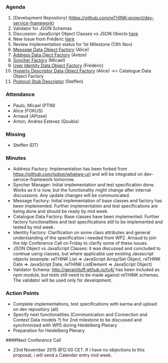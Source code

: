 ### Agenda

 1. [Development Repository] (https://github.com/reTHINK-project/dev-service-framework)
 1. Validator for JSON Schemas
 1. Discussion: JavaScript Object Classes vs JSON Obects [here](https://github.com/reTHINK-project/core-framework/issues/128#issuecomment-154091687)
 1. New Issue from Frédéric [here](https://github.com/reTHINK-project/core-framework/issues/127)
 1. Review Implementation status for 1st Milestone (13th Nov)
  1. [Message Data Object Factory](https://github.com/reTHINK-project/core-framework/blob/master/docs/specs/service-framework/sf_message_factory.md) (Alice)
  2. [Address Data Oject Factory](https://github.com/reTHINK-project/core-framework/blob/master/docs/specs/service-framework/sf_address_factory.md) (Anton)
  3. [Syncher Factory](https://github.com/reTHINK-project/core-framework/blob/master/docs/specs/service-framework/sf_syncher_manager.md) (Micael)
  4. [User Identity Data Object Factory](https://github.com/reTHINK-project/core-framework/blob/master/docs/specs/service-framework/sf_user_identity.md) (Frédéric)
  5. [Hyperty Descriptor Data Object Factory](https://github.com/reTHINK-project/core-framework/blob/master/docs/specs/service-framework/sf_hyperty_factory.md) (Alice) ->> Catalogue Data Object Factory
  6. [Protocol Stub Descriptor](https://github.com/reTHINK-project/core-framework/blob/master/docs/specs/service-framework/sf_protocol_stub_factory.md) (Steffen)


### Attendance

* Paulo, Micael (PTIN)
* Alice (FOKUS)
* Arnaud (APizee)
* Anton, Andres Estevez (Qoubis)

### Missing
* Steffen (DT)


### Minutes
* Address Factory: Implementation has been forked from https://github.com/jsdom/whatwg-url and will be integrated on dev-service-framework tomorrow.
* Syncher Manager: Initial implementation and test specification done. Works as it is now, but the functionality might change after internal discussions. Any update changes will be communicated.
* Message Factory: Initial implementation of base classes and factory has been implemented. Further implementation and test specifications are being done and should be ready by mid week.
* Catalogue Data Factory: Base classes have been implemented. Further factory functionalities and test specifications still to be implemented and tested by mid week.
* Identity Factory: Clarification on some class attributes and general understanding of the specification i needed from WP2. Arnaud to join the Idp Conference Call on Friday to clarify some of these issues.
* JSON Object vs JavaScript Classes: it was discussed and concluded to contnue using classes, but where applicable use existing Javascript objects (example: reTHINK List => JavaScript Array/Set Object, reTHINK Date => JavaScript Date, reTHINK ListElement => JavaScript Object)
* Validator Schema: http://geraintluff.github.io/tv4/ has been included as npm module, but tests still need to be made against reTHINK schemas. The validator will be used only for development.



### Action Points 
* Complete implementations, test specifications with karma and upload on dev repository (all)
* Specify next functionalities (Communication and Connection and Context Data models ?) for 2nd milestone to be discussed and synchronized with WP5 during Heidelberg Plenary
* Preparation for Heidelberg Plenary


####Next Conference Call
* 23rd November 2015 @12:00 CET. If i have no objections to this proposal, i will send a Calender entry mid week.  
